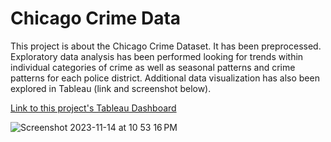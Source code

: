 # Chicago Crime Data
 
This project is about the Chicago Crime Dataset. It has been preprocessed. Exploratory data analysis has been performed looking for trends within individual categories of crime as well as seasonal patterns and crime patterns for each police district. Additional data visualization has also been explored in Tableau (link and screenshot below).

[Link to this project's Tableau Dashboard](https://bit.ly/Tableau_Crime)

![Screenshot 2023-11-14 at 10 53 16 PM](https://github.com/whitefreeze/Chicago-Crime-Data/assets/13343127/c2111d6b-9bfa-4a5d-995b-4df44a9dcf5f)
